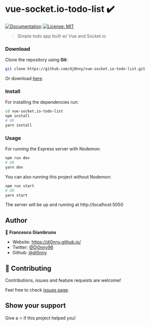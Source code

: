 # vue-socket.io-todo-list ✔️
[![Documentation](https://img.shields.io/badge/documentation-yes-brightgreen.svg)](https://github.com/dj0nny/vue-socket.io#readme)
[![License: MIT](https://img.shields.io/badge/License-MIT-yellow.svg)](#)

> Simple todo app built w/ Vue and Socket.io

### Download

Clone the repository using **Git**:
```bash
git clone https://github.com/dj0nny/vue-socket.io-todo-list.git
```
Or download [here](https://github.com/dj0nny/vue-socket.io-todo-list/archive/master.zip).

### Install

For installing the dependencies run:

```sh
cd vue-socket.io-todo-list
npm install
# OR
yarn install
```

### Usage

For running the Express server with Nodemon:

```sh
npm run dev
# OR
yarn dev
```
You can also running this project without Nodemon:

```sh
npm run start
# OR
yarn start
```

The server will be up and running at http://localhost:5050

## Author

👤 **Francesco Giambruno**

* Website: https://dj0nny.github.io/
* Twitter: [@Dj0nny96](https://twitter.com/Dj0nny96)
* Github: [@dj0nny](https://github.com/dj0nny)

## 🤝 Contributing

Contributions, issues and feature requests are welcome!

Feel free to check [issues page](https://github.com/dj0nny/vue-socket.io/issue). 

## Show your support

Give a ⭐️ if this project helped you!